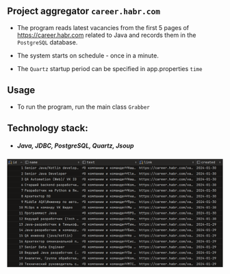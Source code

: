 ## Project aggregator `career.habr.com`
- The program reads latest vacancies from the first 5 pages of https://career.habr.com 
related to Java and records them in the `PostgreSQL` database.

- The system starts on schedule - once in a minute.

- The `Quartz` startup period can be specified in app.properties `time`

## Usage
- To run the program, run the main class `Grabber` 

## Technology stack:
- ##### Java, JDBC, PostgreSQL, Quartz, Jsoup

![alt text](src/main/resources/images/db.PNG)

